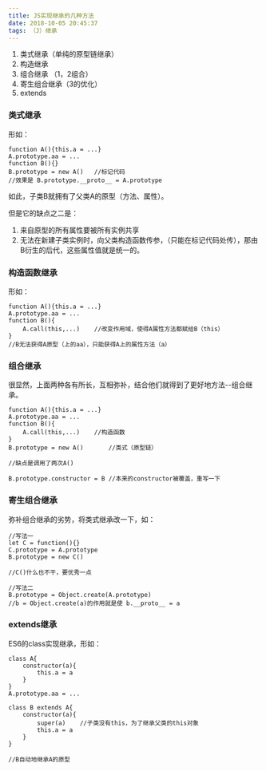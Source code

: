```yaml
---
title: JS实现继承的几种方法
date: 2018-10-05 20:45:37
tags: （J）继承
---
```


1. 类式继承（单纯的原型链继承）
2. 构造继承
3. 组合继承 （1，2组合）
4. 寄生组合继承（3的优化）
5. extends


### 类式继承
形如：

	function A(){this.a = ...}
	A.prototype.aa = ...
	function B(){}
	B.prototype = new A()	//标记代码
	//效果是 B.prototype.__proto__ = A.prototype

如此，子类B就拥有了父类A的原型（方法、属性）。

但是它的缺点之二是：

1. 来自原型的所有属性要被所有实例共享
2. 无法在新建子类实例时，向父类构造函数传参，（只能在标记代码处传），那由B衍生的后代，这些属性值就是统一的。

### 构造函数继承
形如：

	function A(){this.a = ...}
	A.prototype.aa = ...
	function B(){
		A.call(this,...)	//改变作用域，使得A属性方法都赋给B（this）
	}
	//B无法获得A原型（上的aa），只能获得A上的属性方法（a）

### 组合继承
很显然，上面两种各有所长，互相弥补，结合他们就得到了更好地方法--组合继承。

	function A(){this.a = ...}
	A.prototype.aa = ...
	function B(){
		A.call(this,...)	//构造函数
	}
	B.prototype = new A()		//类式（原型链）

	//缺点是调用了两次A()

	B.prototype.constructor = B	//本来的constructor被覆盖，重写一下

### 寄生组合继承
弥补组合继承的劣势，将类式继承改一下，如：

	//写法一
	let C = function(){}
	C.prototype = A.prototype
	B.prototype = new C()

	//C()什么也不干，要优秀一点

	//写法二
	B.prototype = Object.create(A.prototype)	
	//b = Object.create(a)的作用就是使 b.__proto__ = a


### extends继承
ES6的class实现继承，形如：

	class A{
		constructor(a){
			this.a = a
		}
	}
	A.prototype.aa = ...

	class B extends A{
		constructor(a){
			super(a)	//子类没有this，为了继承父类的this对象
			this.a = a
		}
	}
	
	//B自动地继承A的原型
